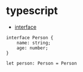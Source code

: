# typescript
* [interface](https://typescript.bootcss.com/interfaces.html)
```
interface Person {
    name: string;
    age: number;
}

let person: Person = Person
```
